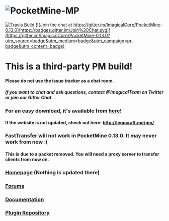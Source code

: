 # ![PocketMine-MP](http://cdn.pocketmine.net/img/PocketMine-MP-h.png)

[![Travis Build](https://travis-ci.org/ImagicalCorp/PocketMine-0.13.0.svg)](https://travis-ci.org/ImagicalCorp/PocketMine-0.13.0)
[![Join the chat at https://gitter.im/ImagicalCorp/PocketMine-0.13.0](https://badges.gitter.im/Join%20Chat.svg)](https://gitter.im/ImagicalCorp/PocketMine-0.13.0?utm_source=badge&utm_medium=badge&utm_campaign=pr-badge&utm_content=badge)

# This is a third-party PM build! 

#### Please do not use the issue tracker as a chat room.
##### If you want to chat and ask questions, contact @ImagicalTeam on Twitter or join our Gitter Chat.

### For an easy download, it's available from <a href="http://pocketmine.minedox.com">here</a>!
#### If the website is not updated, check out here: http://legocraft.me/pm/

### FastTransfer will not work in PocketMine 0.13.0. It may never work from now :(
#### This is due to a packet removed. You will need a proxy server to transfer clients from now on.

### [Homepage](http://www.pocketmine.net/) (Nothing is updated there)

### [Forums](http://forums.pocketmine.net/)

### [Documentation](http://pocketmine-mp.readthedocs.org/)

### [Plugin Repository](http://plugins.pocketmine.net/)
